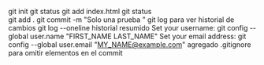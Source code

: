  git init
 git status
 git add index.html
 git status  
 git add .
 git commit -m "Solo una prueba "
 git log para ver historial de cambios
 git log --oneline historial resumido
 Set your username: git config --global user.name "FIRST_NAME LAST_NAME"
 Set your email address: git config --global user.email "MY_NAME@example.com"
 agregado .gitignore para omitir elementos en el commit
